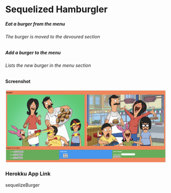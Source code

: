 # Sequelized Hamburgler

##### Eat a burger from the menu

###### The burger is moved to the devoured section

##### Add a burger to the menu

###### Lists the new burger in the menu section

#### Screenshot
![Home Page](./bobsBurgers.png)

### Herokku App Link
sequelizeBurger
